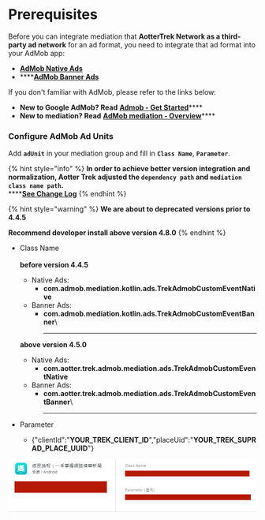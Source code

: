 # Prerequisites

Before you can integrate mediation that **AotterTrek Network as a third-party ad network** for an ad format, you need to integrate that ad format into your AdMob app:

* ****[**AdMob Native Ads**](https://developers.google.com/admob/android/native/start)****
* ****[**AdMob Banner Ads**](https://developers.google.com/admob/android/banner)

If you don't familiar with AdMob, please refer to the links below:

* **New to Google AdMob? Read** [**Admob - Get Started**](https://developers.google.com/admob/android/quick-start)****
* **New to mediation? Read** [**AdMob mediation - Overview**](https://developers.google.com/admob/android/mediate)****

### Configure AdMob Ad Units

Add **`adUnit`** in your mediation group and fill in **`Class Name`**, **`Parameter`**.

{% hint style="info" %}
**In order to achieve better version integration and normalization, Aotter Trek adjusted the `dependency path` and `mediation class name path`.**\
****[**See Change Log**](../changelog.md)
{% endhint %}

{% hint style="warning" %}
**We are about to deprecated versions prior to 4.4.5**

**Recommend developer install above version 4.8.0**
{% endhint %}

*   Class Name \
    \
    &#x20;  **before version 4.4.5**

    * Native Ads:&#x20;
      * **com.admob.mediation.kotlin.ads.TrekAdmobCustomEventNative**
    * Banner Ads:&#x20;
      * **com.admob.mediation.kotlin.ads.TrekAdmobCustomEventBanner**\
        ****

    &#x20;  **above version 4.5.0**

    * Native Ads:&#x20;
      * **com.aotter.trek.admob.mediation.ads.TrekAdmobCustomEventNative**
    * Banner Ads:&#x20;
      * **com.aotter.trek.admob.mediation.ads.TrekAdmobCustomEventBanner**\
        ****
* Parameter
  * {"clientId":"**YOUR\_TREK\_CLIENT\_ID**","placeUid":"**YOUR\_TREK\_SUPRAD\_PLACE\_UUID**"}

![](<../../.gitbook/assets/image (11) (1).png>)
